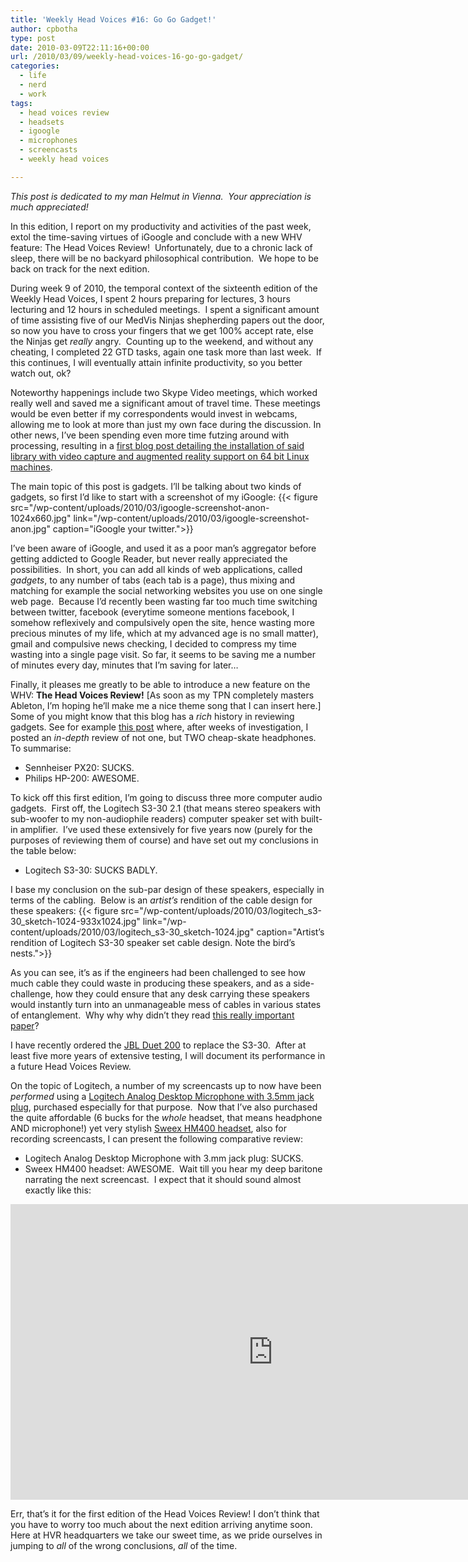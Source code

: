 ```yaml
---
title: 'Weekly Head Voices #16: Go Go Gadget!'
author: cpbotha
type: post
date: 2010-03-09T22:11:16+00:00
url: /2010/03/09/weekly-head-voices-16-go-go-gadget/
categories:
  - life
  - nerd
  - work
tags:
  - head voices review
  - headsets
  - igoogle
  - microphones
  - screencasts
  - weekly head voices

---
```

_This post is dedicated to my man Helmut in Vienna.  Your appreciation is much appreciated!_

In this edition, I report on my productivity and activities of the past week,  extol the time-saving virtues of iGoogle and conclude with a new WHV feature: The Head Voices Review!  Unfortunately, due to a chronic lack of sleep, there will be no backyard philosophical contribution.  We hope to be back on track for the next edition.

During week 9 of 2010, the temporal context of the sixteenth edition of the Weekly Head Voices, I spent 2 hours preparing for lectures, 3 hours lecturing and 12 hours in scheduled meetings.  I spent a significant amount of time assisting five of our MedVis Ninjas shepherding papers out the door, so now you have to cross your fingers that we get 100% accept rate, else the Ninjas get _really_ angry.  Counting up to the weekend, and without any cheating, I completed 22 GTD tasks, again one task more than last week.  If this continues, I will eventually attain infinite productivity, so you better watch out, ok?

Noteworthy happenings include two Skype Video meetings, which worked really well and saved me a significant amout of travel time. These meetings would be even better if my correspondents would invest in webcams, allowing me to look at more than just my own face during the discussion. In other news, I’ve been spending even more time futzing around with processing, resulting in a [first blog post detailing the installation of said library with video capture and augmented reality support on 64 bit Linux machines][1].

The main topic of this post is gadgets. I’ll be talking about two kinds of gadgets, so first I’d like to start with a screenshot of my iGoogle:
{{< figure src="/wp-content/uploads/2010/03/igoogle-screenshot-anon-1024x660.jpg" link="/wp-content/uploads/2010/03/igoogle-screenshot-anon.jpg" caption="iGoogle your twitter.">}} 

I’ve been aware of iGoogle, and used it as a poor man’s aggregator before getting addicted to Google Reader, but never really appreciated the possibilities.  In short, you can add all kinds of web applications, called _gadgets_, to any number of tabs (each tab is a page), thus mixing and matching for example the social networking websites you use on one single web page.  Because I’d recently been wasting far too much time switching between twitter, facebook (everytime someone mentions facebook, I somehow reflexively and compulsively open the site, hence wasting more precious minutes of my life, which at my advanced age is no small matter), gmail and compulsive news checking, I decided to compress my time wasting into a single page visit. So far, it seems to be saving me a number of minutes every day, minutes that I’m saving for later…

Finally, it pleases me greatly to be able to introduce a new feature on the WHV: **The Head Voices Review!** [As soon as my TPN completely masters Ableton, I’m hoping he’ll make me a nice theme song that I can insert here.] Some of you might know that this blog has a _rich_ history in reviewing gadgets. See for example [this post][2] where, after weeks of investigation, I posted an _in-depth_ review of not one, but TWO cheap-skate headphones.  To summarise:

  * Sennheiser PX20: SUCKS.
  * Philips HP-200: AWESOME.

To kick off this first edition, I’m going to discuss three more computer audio gadgets.  First off, the Logitech S3-30 2.1 (that means stereo speakers with sub-woofer to my non-audiophile readers) computer speaker set with built-in amplifier.  I’ve used these extensively for five years now (purely for the purposes of reviewing them of course) and have set out my conclusions in the table below:

  * Logitech S3-30: SUCKS BADLY.

I base my conclusion on the sub-par design of these speakers, especially in terms of the cabling.  Below is an _artist’s_ rendition of the cable design for these speakers:
{{< figure src="/wp-content/uploads/2010/03/logitech_s3-30_sketch-1024-933x1024.jpg" link="/wp-content/uploads/2010/03/logitech_s3-30_sketch-1024.jpg" caption="Artist’s rendition of Logitech S3-30 speaker set cable design. Note the bird’s nests.">}} 

As you can see, it’s as if the engineers had been challenged to see how much cable they could waste in producing these speakers, and as a side-challenge, how they could ensure that any desk carrying these speakers would instantly turn into an unmanageable mess of cables in various states of entanglement.  Why why why didn’t they read [this really important paper][3]?

I have recently ordered the [JBL Duet 200][4] to replace the S3-30.  After at least five more years of extensive testing, I will document its performance in a future Head Voices Review.

On the topic of Logitech, a number of my screencasts up to now have been _performed_ using a [Logitech Analog Desktop Microphone with 3.5mm jack plug][5], purchased especially for that purpose.  Now that I’ve also purchased the quite affordable (6 bucks for the _whole_ headset, that means headphone AND microphone!) yet very stylish [Sweex HM400 headset][6], also for recording screencasts, I can present the following comparative review:

  * Logitech Analog Desktop Microphone with 3.mm jack plug: SUCKS.
  * Sweex HM400 headset: AWESOME.  Wait till you hear my deep baritone narrating the next screencast.  I expect that it should sound almost exactly like this:

<div class="jetpack-video-wrapper">
<span class="embed-youtube" style="text-align:center; display: block;"><iframe allowfullscreen="true" class="youtube-player" height="473" src="https://www.youtube.com/embed/x0I6mhZ5wMw?version=3&amp;rel=1&amp;fs=1&amp;autohide=2&amp;showsearch=0&amp;showinfo=1&amp;iv_load_policy=1&amp;wmode=transparent" style="border:0;" type="text/html" width="840"></iframe></span>
</div>

Err, that’s it for the first edition of the Head Voices Review! I don’t think that you have to worry too much about the next edition arriving anytime soon.  Here at HVR headquarters we take our sweet time, as we pride ourselves in jumping to _all_ of the wrong conclusions, _all_ of the time.

 [1]: http://cpbotha.net/2010/03/04/processing-gsvideo-nyartoolkit-on-linux-x86_64/ "blog post: installing processing +gsvideo + nyartoolkit on linux x86_64"
 [2]: http://cpbotha.net/2006/02/10/news-on-the-audio-front/ "post where I discuss two headsets"
 [3]: http://www.livescience.com/strangenews/071003-knots-form.html "why knots form"
 [4]: http://www.amazon.com/JBL-DUET-200BLKV-Performance-Loudspeaker-Multimedia/dp/B0017XO2R6 "jbl duet-200"
 [5]: http://www.amazon.co.uk/Logitech-Analog-Desktop-Stick-Microphone/dp/B00097HPHK "Link to amazon page on the logitech analog desktop microphone with 3.5mm jack plug."
 [6]: http://www.sweex.com/nl/assortiment/sound-vision/headsets/HM400 "Sweex HM400 headset"
